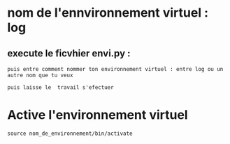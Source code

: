 # nom de l'ennvironnement virtuel : log

## execute le ficvhier envi.py :
```
puis entre comment nommer ton environnement virtuel : entre log ou un autre nom que tu veux
```

```
puis laisse le  travail s'efectuer
```


# Active l'environnement virtuel

```
source nom_de_environnement/bin/activate
```